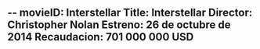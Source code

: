 --
movieID: Interstellar
Title: Interstellar
Director: Christopher Nolan
Estreno: 26 de octubre de 2014
Recaudacion: 701 000 000 USD
---